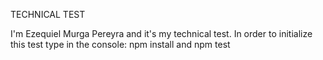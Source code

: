 
TECHNICAL TEST


I'm Ezequiel Murga Pereyra and it's my technical test.
In order to initialize this test type in the console: npm install and npm test
